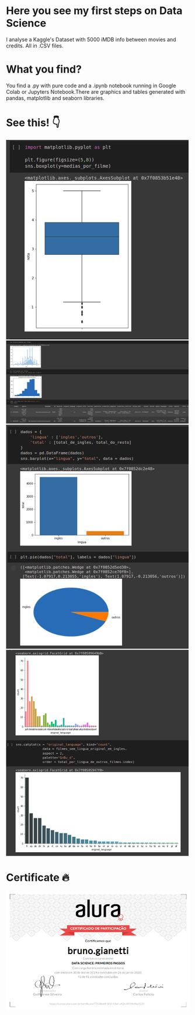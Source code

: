 # Here you see my first steps on Data Science

I analyse a Kaggle's Dataset with 5000 iMDB info between movies and credits. All in .CSV files.

# What you find?

You find a .py with pure code and a .ipynb notebook running in Google Colab or Jupyters Notebook.There are graphics and tables generated with pandas, matplotlib and seaborn libraries.

# See this! 👇

<img width="500" alt="rename screenshot" src="https://github.com/BrunoGianetti/All-projects-created-in-class/blob/master/Data%20Science/Primeiros%20Passos/Captura%20de%20tela%20de%202021-04-11%2011-32-12.png">

<img width="500" alt="rename screenshot" src="https://github.com/BrunoGianetti/All-projects-created-in-class/blob/master/Data%20Science/Primeiros%20Passos/Captura%20de%20tela%20de%202021-04-11%2011-33-26.png">

<img width="500" alt="rename screenshot" src="https://github.com/BrunoGianetti/All-projects-created-in-class/blob/master/Data%20Science/Primeiros%20Passos/Captura%20de%20tela%20de%202021-04-11%2011-33-57.png">

<img width="500" alt="rename screenshot" src="https://github.com/BrunoGianetti/All-projects-created-in-class/blob/master/Data%20Science/Primeiros%20Passos/Captura%20de%20tela%20de%202021-04-11%2011-34-31.png">

# Certificate 🔥

<img width="900" alt="rename screenshot" src="https://github.com/BrunoGianetti/All-projects-created-in-class/blob/master/Data%20Science/Primeiros%20Passos/Screenshot_2020-01-26%20bruno%20gianetti%20-%20Cursos%20-%20Alura.png">
